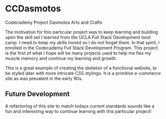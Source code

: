 # CCDasmotos
Codecademy Project Dasmotos Arts and Crafts


The motivation for this particular project was to keep learning and building upon the skill set I learned from the UCLA Full Stack Development boot camp. I need to keep my skills honed so I do not forget them. In that spirit, I enrolled in the Codecademy Full Stack Development Program. This project is the first of what I hope will be many projects used to help me flex my muscle memory and continue my learning and growth.

This is a great example of creating the skeleton of a functional website, to be styled later with more intricate CSS stylings. It is a primitive e-commerce site as was prevalent in the early 90s.

## Future Development

A refactoring of this site to match todays current standards sounds like a fun and interesting way to continue learning with this particular project!